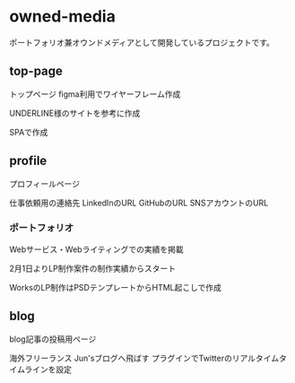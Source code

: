 # owned-media
ポートフォリオ兼オウンドメディアとして開発しているプロジェクトです。


## top-page
トップページ
figma利用でワイヤーフレーム作成

UNDERLINE様のサイトを参考に作成

SPAで作成

## profile
プロフィールページ

仕事依頼用の連絡先
LinkedInのURL
GitHubのURL
SNSアカウントのURL

### ポートフォリオ
Webサービス・Webライティングでの実績を掲載

2月1日よりLP制作案件の制作実績からスタート

WorksのLP制作はPSDテンプレートからHTML起こしで作成

## blog
blog記事の投稿用ページ

海外フリーランス Jun'sブログへ飛ばす
プラグインでTwitterのリアルタイムタイムラインを設定
